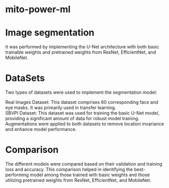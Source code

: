 # mito-power-ml

# Image segmentation 
It was performed by implementing the U-Net architecture with both basic trainable weights and pretrained weights from ResNet, EfficientNet, and MobileNet. 

# DataSets
Two types of datasets were used to implement the segmentation model:

Real Images Dataset: This dataset comprises 60 corresponding face and eye masks. It was primarily used in transfer learning. <br>
SBVPI Dataset: This dataset was used for training the basic U-Net model, providing a significant amount of data for robust model training.
Augmentations were applied to both datasets to remove location invariance and enhance model performance.

# Comparison
The different models were compared based on their validation and training loss and accuracy. This comparison helped in identifying the best-performing model among those trained with basic weights and those utilizing pretrained weights from ResNet, EfficientNet, and MobileNet.

